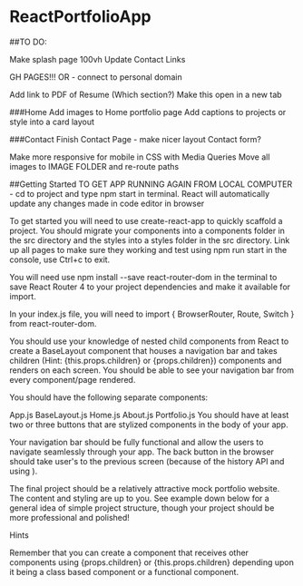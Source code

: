 # ReactPortfolioApp

##TO DO:

Make splash page 100vh
Update Contact Links


  GH PAGES!!!
  OR - connect to personal domain

Add link to PDF of Resume (Which section?)
  Make this open in a new tab

###Home
Add images to Home portfolio page
    Add captions to projects or style into a card layout

###Contact
  Finish Contact Page - make nicer layout
    Contact form?

Make more responsive for mobile in CSS with Media Queries
Move all images to IMAGE FOLDER and re-route paths


##Getting Started
TO GET APP RUNNING AGAIN FROM LOCAL COMPUTER - cd to project and type npm start in terminal. React will automatically update any changes made in code editor in browser


To get started you will need to use create-react-app to quickly scaffold a project. You should migrate your components into a components folder in the src directory and the styles into a styles folder in the src directory. Link up all pages to make sure they working and test using npm run start in the console, use Ctrl+c to exit.

You will need use npm install --save react-router-dom in the terminal to save React Router 4 to your project dependencies and make it available for import.

In your index.js file, you will need to import { BrowserRouter, Route, Switch } from react-router-dom.

You should use your knowledge of nested child components from React to create a BaseLayout component that houses a navigation bar and takes children (Hint: {this.props.children} or {props.children}) components and renders on each screen. You should be able to see your navigation bar from every component/page rendered.

You should have the following separate components:

App.js
BaseLayout.js
Home.js
About.js
Portfolio.js
You should have at least two or three buttons that are stylized <Link> components in the body of your app.

Your navigation bar should be fully functional and allow the users to navigate seamlessly through your app. The back button in the browser should take user's to the previous screen (because of the history API and using <BrowserRouter>).

The final project should be a relatively attractive mock portfolio website. The content and styling are up to you. See example down below for a general idea of simple project structure, though your project should be more professional and polished!

Hints  

Remember that you can create a component that receives other components using {props.children} or {this.props.children} depending upon it being a class based component or a functional component.
